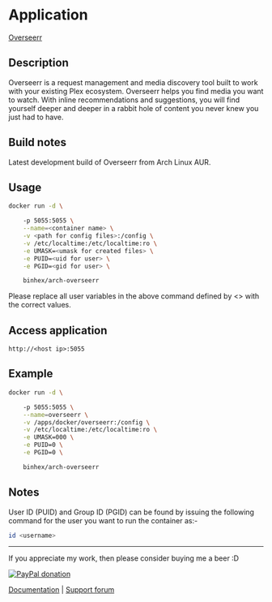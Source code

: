 # Application

[Overseerr](https://github.com/sct/overseerr)

## Description

Overseerr is a request management and media discovery tool built to work with
your existing Plex ecosystem. Overseerr helps you find media you want to watch.
With inline recommendations and suggestions, you will find yourself deeper and
deeper in a rabbit hole of content you never knew you just had to have.

## Build notes

Latest development build of Overseerr from Arch Linux AUR.

## Usage

```bash
docker run -d \

    -p 5055:5055 \
    --name=<container name> \
    -v <path for config files>:/config \
    -v /etc/localtime:/etc/localtime:ro \
    -e UMASK=<umask for created files> \
    -e PUID=<uid for user> \
    -e PGID=<gid for user> \

    binhex/arch-overseerr

```

Please replace all user variables in the above command defined by <> with the
correct values.

## Access application

`http://<host ip>:5055`

## Example

```bash
docker run -d \

    -p 5055:5055 \
    --name=overseerr \
    -v /apps/docker/overseerr:/config \
    -v /etc/localtime:/etc/localtime:ro \
    -e UMASK=000 \
    -e PUID=0 \
    -e PGID=0 \

    binhex/arch-overseerr

```

## Notes

User ID (PUID) and Group ID (PGID) can be found by issuing the following command
for the user you want to run the container as:-

```bash
id <username>

```

___
If you appreciate my work, then please consider buying me a beer  :D

[![PayPal donation](https://www.paypal.com/en_US/i/btn/btn_donate_SM.gif)](https://www.paypal.com/cgi-bin/webscr?cmd=_s-xclick&hosted_button_id=MM5E27UX6AUU4)

[Documentation](https://github.com/binhex/documentation) | [Support forum](https://forums.unraid.net/topic/122509-support-binhex-overseerr/#comment-1117451)
